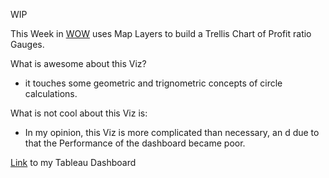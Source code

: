 WIP

This Week in [WOW](https://workout-wednesday.com/2024w14tab/) uses Map Layers to build a Trellis Chart of Profit ratio Gauges.

What is awesome about this Viz?
* it touches some geometric and trignometric concepts of circle calculations.

What is not cool about this Viz is:
* In my opinion, this Viz is more complicated than necessary, an d due to that the Performance of the dashboard became poor.

[Link](https://public.tableau.com/app/profile/amira.salama/viz/WOW2024Week14CanyoubuildaTrellisofProfitRatioGauges/WOW2024Week14) to my Tableau Dashboard
